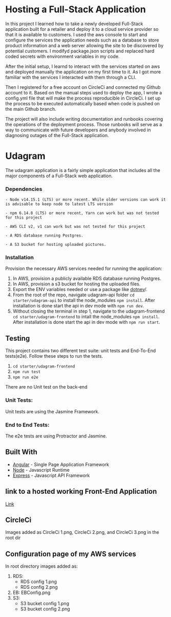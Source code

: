 # Hosting a Full-Stack Application

In this project I learned how to take a newly developed Full-Stack application built for a retailer and deploy it to a cloud service provider so that it is available to customers. I used the aws console to start and configure the services the application needs such as a database to store product information and a web server allowing the site to be discovered by potential customers. I modifyd package.json scripts and replaced hard coded secrets with environment variables in my code.

After the initial setup, I learnd to interact with the services started on aws and deployed manually the application on my first time to it. As I got more familiar with the services I interacted with them through a CLI.

Then I registered for a free account on CircleCi and connected my Github account to it. Based on the manual steps used to deploy the app, I wrote a config.yml file that will make the process reproducible in CircleCi. I set up the process to be executed automatically based when code is pushed on the main Github branch.

The project will also include writing documentation and runbooks covering the operations of the deployment process. Those runbooks will serve as a way to communicate with future developers and anybody involved in diagnosing outages of the Full-Stack application.

# Udagram

The udagram application is a fairly simple application that includes all the major components of a Full-Stack web application.



### Dependencies

```
- Node v14.15.1 (LTS) or more recent. While older versions can work it is advisable to keep node to latest LTS version

- npm 6.14.8 (LTS) or more recent, Yarn can work but was not tested for this project

- AWS CLI v2, v1 can work but was not tested for this project

- A RDS database running Postgres.

- A S3 bucket for hosting uploaded pictures.

```

### Installation

Provision the necessary AWS services needed for running the application:

1. In AWS, provision a publicly available RDS database running Postgres.
1. In AWS, provision a s3 bucket for hosting the uploaded files.
1. Export the ENV variables needed or use a package like [dotnev](https://www.npmjs.com/package/dotenv)/.
1. From the root of the repo, navigate udagram-api folder `cd starter/udagram-api` to install the node_modules `npm install`. After installation is done start the api in dev mode with `npm run dev`.
1. Without closing the terminal in step 1, navigate to the udagram-frontend `cd starter/udagram-frontend` to intall the node_modules `npm install`. After installation is done start the api in dev mode with `npm run start`.

## Testing

This project contains two different test suite: unit tests and End-To-End tests(e2e). Follow these steps to run the tests.

1. `cd starter/udagram-frontend`
1. `npm run test`
1. `npm run e2e`

There are no Unit test on the back-end

### Unit Tests:

Unit tests are using the Jasmine Framework.

### End to End Tests:

The e2e tests are using Protractor and Jasmine.

## Built With

- [Angular](https://angular.io/) - Single Page Application Framework
- [Node](https://nodejs.org) - Javascript Runtime
- [Express](https://expressjs.com/) - Javascript API Framework
  
##  link to a hosted working Front-End Application
  [Link](http://randomudacity1233215.s3-website-us-east-1.amazonaws.com/)
  
## CircleCi
  Images added as CircleCi 1.png, CircleCi 2.png, and CircleCi 3.png in the root dir

## Configuration page of my AWS services
  In root directory images added as:
  1. RDS:
     - RDS config 1.png
     - RDS config 2.png
  2. EB: EBConfig.png
  3. S3:
     - S3 bucket config 1.png
     - S3 bucket config 2.png
